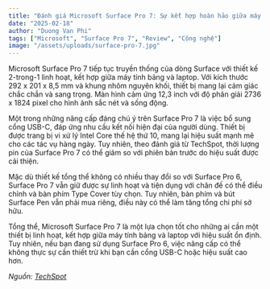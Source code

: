 ```yaml
---
title: "Đánh giá Microsoft Surface Pro 7: Sự kết hợp hoàn hảo giữa máy tính bảng và laptop"
date: "2025-02-18"
author: "Duong Van Phi"
tags: ["Microsoft", "Surface Pro 7", "Review", "Công nghệ"]
image: "/assets/uploads/surface-pro-7.jpg"
---
```


Microsoft Surface Pro 7 tiếp tục truyền thống của dòng Surface với thiết kế 2-trong-1 linh hoạt, kết hợp giữa máy tính bảng và laptop. Với kích thước 292 x 201 x 8,5 mm và khung nhôm nguyên khối, thiết bị mang lại cảm giác chắc chắn và sang trọng. Màn hình cảm ứng 12,3 inch với độ phân giải 2736 x 1824 pixel cho hình ảnh sắc nét và sống động.

Một trong những nâng cấp đáng chú ý trên Surface Pro 7 là việc bổ sung cổng USB-C, đáp ứng nhu cầu kết nối hiện đại của người dùng. Thiết bị được trang bị vi xử lý Intel Core thế hệ thứ 10, mang lại hiệu suất mạnh mẽ cho các tác vụ hàng ngày. Tuy nhiên, theo đánh giá từ TechSpot, thời lượng pin của Surface Pro 7 có thể giảm so với phiên bản trước do hiệu suất được cải thiện.

Mặc dù thiết kế tổng thể không có nhiều thay đổi so với Surface Pro 6, Surface Pro 7 vẫn giữ được sự linh hoạt và tiện dụng với chân đế có thể điều chỉnh và bàn phím Type Cover tùy chọn. Tuy nhiên, bàn phím và bút Surface Pen vẫn phải mua riêng, điều này có thể làm tăng tổng chi phí sở hữu.

Tổng thể, Microsoft Surface Pro 7 là một lựa chọn tốt cho những ai cần một thiết bị linh hoạt, kết hợp giữa máy tính bảng và laptop với hiệu suất ổn định. Tuy nhiên, nếu bạn đang sử dụng Surface Pro 6, việc nâng cấp có thể không thực sự cần thiết trừ khi bạn cần cổng USB-C hoặc hiệu suất cao hơn.

*Nguồn: [TechSpot](https://www.techspot.com/products/tablets/microsoft-surface-pro-7-2019-123-inch.203759/)*
